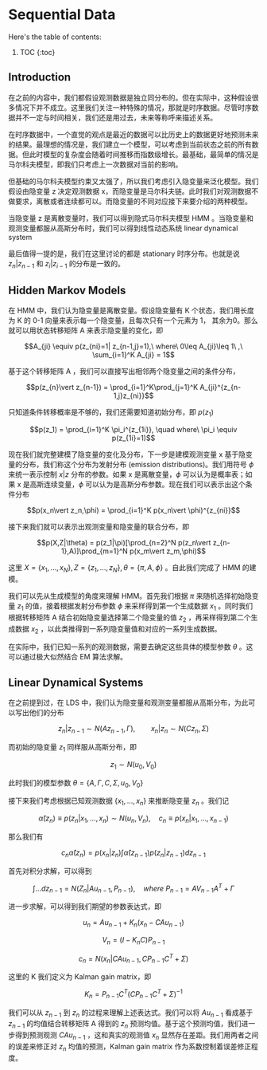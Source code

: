 # Sequential Data 

Here's the table of contents:

1. TOC
{:toc}

## Introduction

在之前的内容中，我们都假设观测数据是独立同分布的。但在实际中，这种假设很多情况下并不成立。这里我们关注一种特殊的情况，那就是时序数据。尽管时序数据并不一定与时间相关，我们还是用过去，未来等称呼来描述关系。

在时序数据中，一个直觉的观点是最近的数据可以比历史上的数据更好地预测未来的结果。最理想的情况是，我们建立一个模型，可以考虑到当前状态之前的所有数据。但此时模型的复杂度会随着时间推移而指数级增长。最基础，最简单的情况是马尔科夫模型，即我们只考虑上一次数据对当前的影响。

但基础的马尔科夫模型约束又太强了，所以我们考虑引入隐变量来泛化模型。我们假设由隐变量 z 决定观测数据 x，而隐变量是马尔科夫链。此时我们对观测数据不做要求，离散或者连续都可以。而隐变量的不同对应接下来要介绍的两种模型。

当隐变量 z 是离散变量时，我们可以得到隐式马尔科夫模型 HMM 。当隐变量和观测变量都服从高斯分布时，我们可以得到线性动态系统 linear dynamical system

最后值得一提的是，我们在这里讨论的都是 stationary 时序分布。也就是说 $z_n \vert z_{n-1}$ 和 $z_{i} \vert z_{i-1}$ 的分布是一致的。

## Hidden Markov Models

在 HMM 中，我们认为隐变量是离散变量。假设隐变量有 K 个状态，我们用长度为 K 的 0-1 向量来表示每一个隐变量，且每次只有一个元素为 1， 其余为0。那么就可以用状态转移矩阵 A 来表示隐变量的变化，即

$$A_{ji} \equiv p(z_{ni}=1| z_{n-1,j}=1),\  where\ 0\leq A_{ji}\leq 1\ ,\  \sum_{i=1}^K A_{ji} = 1$$

基于这个转移矩阵 A ，我们可以直接写出相邻两个隐变量之间的条件分布，

$$p(z_{n}\vert z_{n-1}) = \prod_{i=1}^K\prod_{j=1}^K A_{ji}^{z_{n-1,j}z_{ni}}$$

只知道条件转移概率是不够的，我们还需要知道初始分布，即 $p(z_1)$

$$p(z_1) = \prod_{i=1}^K \pi_i^{z_{1i}}, \quad where\ \pi_i \equiv p(z_{1i}=1)$$

现在我们就完整建模了隐变量的变化及分布，下一步是建模观测变量 x 基于隐变量的分布，我们称这个分布为发射分布 (emission distributions)。我们用符号 $\phi$ 来统一表示控制 $x\vert z$ 分布的参数。如果 x 是离散变量，$\phi$ 可以认为是概率表；如果 x 是高斯连续变量，$\phi$ 可以认为是高斯分布参数。现在我们可以表示出这个条件分布

$$p(x_n\vert z_n,\phi) = \prod_{i=1}^K p(x_n\vert \phi)^{z_{ni}}$$

接下来我们就可以表示出观测变量和隐变量的联合分布，即

$$p(X,Z|\theta) = p(z_1|\pi)[\prod_{n=2}^N p(z_n\vert z_{n-1},A)]\prod_{m=1}^N p(x_m\vert z_m,\phi)$$

这里 $X=\{x_1,...,x_N\}, Z = \{z_1,...,z_N\}, \theta = \{\pi,A,\phi \}$ 。自此我们完成了 HMM 的建模。

我们可以先从生成模型的角度来理解 HMM。首先我们根据 $\pi$ 来随机选择初始隐变量 $z_1$ 的值，接着根据发射分布参数 $\phi$ 来采样得到第一个生成数据 $x_1$ 。同时我们根据转移矩阵 A 结合初始隐变量选择第二个隐变量的值 $z_2$ ，再采样得到第二个生成数据 $x_2$ ，以此类推得到一系列隐变量值和对应的一系列生成数据。

在实际中，我们已知一系列的观测数据，需要去确定这些具体的模型参数 $\theta$ 。这可以通过极大似然结合 EM 算法求解。


## Linear Dynamical Systems

在之前提到过，在 LDS 中，我们认为隐变量和观测变量都服从高斯分布，为此可以写出他们的分布

$$z_n\vert z_{n-1} \sim N(Az_{n-1},\Gamma),\qquad x_n\vert z_n \sim N(Cz_n,\Sigma)$$

而初始的隐变量 $z_1$ 同样服从高斯分布，即

$$z_1 \sim N(u_0,V_0)$$

此时我们的模型参数 $\theta = \{A,\Gamma,C,\Sigma,u_0,V_0 \}$ 

接下来我们考虑根据已知观测数据 $\{x_1,...,x_n\}$ 来推断隐变量 $z_n$ 。我们记

$$\hat{\alpha}(z_n) \equiv p(z_n\vert x_1,...,x_n) \sim N(u_n,V_n), \quad c_n \equiv p(x_n\vert x_1,...,x_{n-1})$$

那么我们有

$$c_n\hat{\alpha}(z_n) = p(x_n\vert z_n)\int \hat{\alpha}(z_{n-1})p(z_n\vert z_{n-1})dz_{n-1}$$

首先对积分求解，可以得到

$$\int ... dz_{n-1} = N(Z_n\vert Au_{n-1},P_{n-1}), \quad where\ P_{n-1} = AV_{n-1}A^T+ \Gamma$$

进一步求解，可以得到我们期望的参数表达式，即

$$u_n = Au_{n-1}+K_n(x_n-CAu_{n-1})$$

$$V_n = (I-K_nC)P_{n-1}$$

$$c_n = N(x_n\vert CAu_{n-1},CP_{n-1}C^T+\Sigma)$$

这里的 K 我们定义为 Kalman gain matrix，即

$$K_n = P_{n-1}C^T(CP_{n-1}C^T+\Sigma)^{-1}$$

我们可以从 $z_{n-1}$ 到 $z_n$ 的过程来理解上述表达式。我们可以将 $Au_{n-1}$ 看成基于 $z_{n-1}$ 的均值结合转移矩阵 A 得到的 $z_n$ 预测均值。基于这个预测均值，我们进一步得到预测观测 $CAu_{n-1}$ ，这和真实的观测值 $x_n$ 显然存在差距。我们用两者之间的误差来修正对 $z_n$ 均值的预测，Kalman gain matrix 作为系数控制着误差修正程度。






